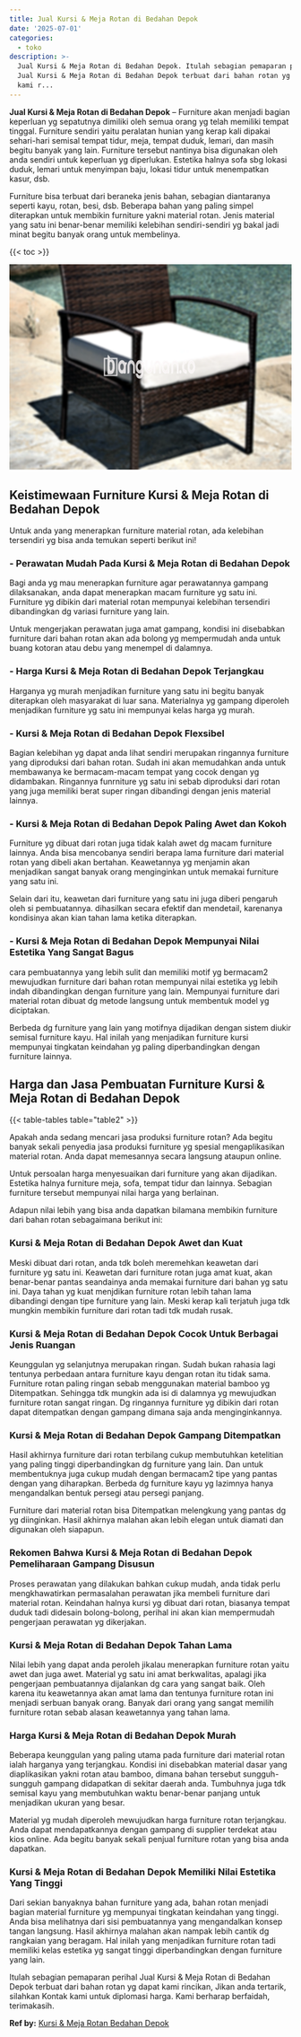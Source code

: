 ```yaml
---
title: Jual Kursi & Meja Rotan di Bedahan Depok
date: '2025-07-01'
categories:
  - toko
description: >-
  Jual Kursi & Meja Rotan di Bedahan Depok. Itulah sebagian pemaparan perihal
  Jual Kursi & Meja Rotan di Bedahan Depok terbuat dari bahan rotan yg dapat
  kami r...
---
```


**Jual Kursi & Meja Rotan di Bedahan Depok** – Furniture akan menjadi bagian keperluan yg sepatutnya dimiliki oleh semua orang yg telah memiliki tempat tinggal. Furniture sendiri yaitu peralatan hunian yang kerap kali dipakai sehari-hari semisal tempat tidur, meja, tempat duduk, lemari, dan masih begitu banyak yang lain. Furniture tersebut nantinya bisa digunakan oleh anda sendiri untuk keperluan yg diperlukan. Estetika halnya sofa sbg lokasi duduk, lemari untuk menyimpan baju, lokasi tidur untuk menempatkan kasur, dsb.

Furniture bisa terbuat dari beraneka jenis bahan, sebagian diantaranya seperti kayu, rotan, besi, dsb. Beberapa bahan yang paling simpel diterapkan untuk membikin furniture yakni material rotan. Jenis material yang satu ini benar-benar memiliki kelebihan sendiri-sendiri yg bakal jadi minat begitu banyak orang untuk membelinya.

{{< toc >}}

![Jual Kursi & Meja Rotan di Bedahan Depok](/images/kursi-meja-rotan-murah03.png)

## Keistimewaan Furniture Kursi & Meja Rotan di Bedahan Depok

Untuk anda yang menerapkan furniture material rotan, ada kelebihan tersendiri yg bisa anda temukan seperti berikut ini!

### \- Perawatan Mudah Pada Kursi & Meja Rotan di Bedahan Depok

Bagi anda yg mau menerapkan furniture agar perawatannya gampang dilaksanakan, anda dapat menerapkan macam furniture yg satu ini. Furniture yg dibikin dari material rotan mempunyai kelebihan tersendiri dibandingkan dg variasi furniture yang lain.

Untuk mengerjakan perawatan juga amat gampang, kondisi ini disebabkan furniture dari bahan rotan akan ada bolong yg mempermudah anda untuk buang kotoran atau debu yang menempel di dalamnya.

### \- Harga Kursi & Meja Rotan di Bedahan Depok Terjangkau

Harganya yg murah menjadikan furniture yang satu ini begitu banyak diterapkan oleh masyarakat di luar sana. Materialnya yg gampang diperoleh menjadikan furniture yg satu ini mempunyai kelas harga yg murah.

### \- Kursi & Meja Rotan di Bedahan Depok Flexsibel

Bagian kelebihan yg dapat anda lihat sendiri merupakan ringannya furniture yang diproduksi dari bahan rotan. Sudah ini akan memudahkan anda untuk membawanya ke bermacam-macam tempat yang cocok dengan yg didambakan. Ringannya funrniture yg satu ini sebab diproduksi dari rotan yang juga memiliki berat super ringan dibandingi dengan jenis material lainnya.

### \- Kursi & Meja Rotan di Bedahan Depok Paling Awet dan Kokoh

Furniture yg dibuat dari rotan juga tidak kalah awet dg macam furniture lainnya. Anda bisa mencobanya sendiri berapa lama furniture dari material rotan yang dibeli akan bertahan. Keawetannya yg menjamin akan menjadikan sangat banyak orang menginginkan untuk memakai furniture yang satu ini.

Selain dari itu, keawetan dari furniture yang satu ini juga diberi pengaruh oleh si pembuatannya. dihasilkan secara efektif dan mendetail, karenanya kondisinya akan kian tahan lama ketika diterapkan.

### \- Kursi & Meja Rotan di Bedahan Depok Mempunyai Nilai Estetika Yang Sangat Bagus

cara pembuatannya yang lebih sulit dan memiliki motif yg bermacam2 mewujudkan furniture dari bahan rotan mempunyai nilai estetika yg lebih indah dibandingkan dengan furniture yang lain. Mempunyai furniture dari material rotan dibuat dg metode langsung untuk membentuk model yg diciptakan.

Berbeda dg furniture yang lain yang motifnya dijadikan dengan sistem diukir semisal furniture kayu. Hal inilah yang menjadikan furniture kursi mempunyai tingkatan keindahan yg paling diperbandingkan dengan furniture lainnya.

## Harga dan Jasa Pembuatan Furniture Kursi & Meja Rotan di Bedahan Depok

{{< table-tables table="table2" >}}

Apakah anda sedang mencari jasa produksi furniture rotan? Ada begitu banyak sekali penyedia jasa produksi furniture yg spesial mengaplikasikan material rotan. Anda dapat memesannya secara langsung ataupun online.

Untuk persoalan harga menyesuaikan dari furniture yang akan dijadikan. Estetika halnya furniture meja, sofa, tempat tidur dan lainnya. Sebagian furniture tersebut mempunyai nilai harga yang berlainan.

Adapun nilai lebih yang bisa anda dapatkan bilamana membikin furniture dari bahan rotan sebagaimana berikut ini:

### Kursi & Meja Rotan di Bedahan Depok Awet dan Kuat

Meski dibuat dari rotan, anda tdk boleh meremehkan keawetan dari furniture yg satu ini. Keawetan dari furniture rotan juga amat kuat, akan benar-benar pantas seandainya anda memakai furniture dari bahan yg satu ini. Daya tahan yg kuat menjdikan furniture rotan lebih tahan lama dibandingi dengan tipe furniture yang lain. Meski kerap kali terjatuh juga tdk mungkin membikin furniture dari rotan tadi tdk mudah rusak.

### Kursi & Meja Rotan di Bedahan Depok Cocok Untuk Berbagai Jenis Ruangan

Keunggulan yg selanjutnya merupakan ringan. Sudah bukan rahasia lagi tentunya perbedaan antara furniture kayu dengan rotan itu tidak sama. Furniture rotan paling ringan sebab menggunakan material bamboo yg Ditempatkan. Sehingga tdk mungkin ada isi di dalamnya yg mewujudkan furniture rotan sangat ringan. Dg ringannya furniture yg dibikin dari rotan dapat ditempatkan dengan gampang dimana saja anda menginginkannya.

### Kursi & Meja Rotan di Bedahan Depok Gampang Ditempatkan

Hasil akhirnya furniture dari rotan terbilang cukup membutuhkan ketelitian yang paling tinggi diperbandingkan dg furniture yang lain. Dan untuk membentuknya juga cukup mudah dengan bermacam2 tipe yang pantas dengan yang diharapkan. Berbeda dg furniture kayu yg lazimnya hanya mengandalkan bentuk persegi atau persegi panjang.

Furniture dari material rotan bisa Ditempatkan melengkung yang pantas dg yg diinginkan. Hasil akhirnya malahan akan lebih elegan untuk diamati dan digunakan oleh siapapun.

### Rekomen Bahwa Kursi & Meja Rotan di Bedahan Depok Pemeliharaan Gampang Disusun

Proses perawatan yang dilakukan bahkan cukup mudah, anda tidak perlu mengkhawatirkan permasalahan perawatan jika membeli furniture dari material rotan. Keindahan halnya kursi yg dibuat dari rotan, biasanya tempat duduk tadi didesain bolong-bolong, perihal ini akan kian mempermudah pengerjaan perawatan yg dikerjakan.

### Kursi & Meja Rotan di Bedahan Depok Tahan Lama

Nilai lebih yang dapat anda peroleh jikalau menerapkan furniture rotan yaitu awet dan juga awet. Material yg satu ini amat berkwalitas, apalagi jika pengerjaan pembuatannya dijalankan dg cara yang sangat baik. Oleh karena itu keawetannya akan amat lama dan tentunya furniture rotan ini menjadi serbuan banyak orang. Banyak dari orang yang sangat memilih furniture rotan sebab alasan keawetannya yang tahan lama.

### Harga Kursi & Meja Rotan di Bedahan Depok Murah

Beberapa keunggulan yang paling utama pada furniture dari material rotan ialah harganya yang terjangkau. Kondisi ini disebabkan material dasar yang diaplikasikan yakni rotan atau bamboo, dimana bahan tersebut sungguh-sungguh gampang didapatkan di sekitar daerah anda. Tumbuhnya juga tdk semisal kayu yang membutuhkan waktu benar-benar panjang untuk menjadikan ukuran yang besar.

Material yg mudah diperoleh mewujudkan harga furniture rotan terjangkau. Anda dapat mendapatkannya dengan gampang di supplier terdekat atau kios online. Ada begitu banyak sekali penjual furniture rotan yang bisa anda dapatkan.

### Kursi & Meja Rotan di Bedahan Depok Memiliki Nilai Estetika Yang Tinggi

Dari sekian banyaknya bahan furniture yang ada, bahan rotan menjadi bagian material furniture yg mempunyai tingkatan keindahan yang tinggi. Anda bisa melihatnya dari sisi pembuatannya yang mengandalkan konsep tangan langsung. Hasil akhirnya malahan akan nampak lebih cantik dg rangkaian yang beragam. Hal inilah yang menjadikan furniture rotan tadi memiliki kelas estetika yg sangat tinggi diperbandingkan dengan furniture yang lain.

Itulah sebagian pemaparan perihal Jual Kursi & Meja Rotan di Bedahan Depok terbuat dari bahan rotan yg dapat kami rincikan, Jikan anda tertarik, silahkan Kontak kami untuk diplomasi harga. Kami berharap berfaidah, terimakasih.

**Ref by:** [Kursi & Meja Rotan Bedahan Depok](https://id.wikipedia.org/wiki/Kursi)
